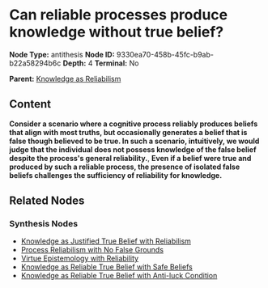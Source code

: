 # Can reliable processes produce knowledge without true belief?

**Node Type:** antithesis
**Node ID:** 9330ea70-458b-45fc-b9ab-b22a58294b6c
**Depth:** 4
**Terminal:** No

**Parent:** [Knowledge as Reliabilism](knowledge-as-reliabilism-synthesis-30dbb405-b8cb-402a-906f-e7cb1114f2bb.md)

## Content

**Consider a scenario where a cognitive process reliably produces beliefs that align with most truths, but occasionally generates a belief that is false though believed to be true. In such a scenario, intuitively, we would judge that the individual does not possess knowledge of the false belief despite the process's general reliability.**, **Even if a belief were true and produced by such a reliable process, the presence of isolated false beliefs challenges the sufficiency of reliability for knowledge.**

## Related Nodes

### Synthesis Nodes

- [Knowledge as Justified True Belief with Reliabilism](knowledge-as-justified-true-belief-with-reliabilism-synthesis-41a7e9c0-7e37-4e20-872a-4e657d6368ba.md)
- [Process Reliabilism with No False Grounds](process-reliabilism-with-no-false-grounds-synthesis-2cdc4dcd-bfb7-47bc-a035-85c1cbdc778d.md)
- [Virtue Epistemology with Reliability](virtue-epistemology-with-reliability-synthesis-bd9b1969-067f-41b7-bff7-666d820a239a.md)
- [Knowledge as Reliable True Belief with Safe Beliefs](knowledge-as-reliable-true-belief-with-safe-beliefs-synthesis-809792a6-d693-4180-b0e1-8c23ac0b7991.md)
- [Knowledge as Reliable True Belief with Anti-luck Condition](knowledge-as-reliable-true-belief-with-anti-luck-condition-synthesis-9c3494c1-4f6d-42b5-8a87-53cde7d52ad4.md)
